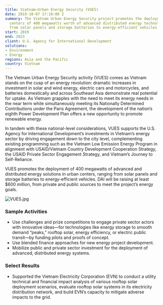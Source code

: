 ```yaml
---
title: Vietnam—Urban Energy Security (VUES)
date: 2019-10-07 17:10:00 Z
summary: The Vietnam Urban Energy Security project promotes the deployment in urban
  centers of 400 megawatts worth of advanced distributed energy technologies, ranging
  from solar panels and storage batteries to energy-efficient vehicles.
start: 2019
end: 2023
client: U.S. Agency for International Development
solutions:
- Environment
- Energy
regions: Asia and the Pacific
country: Vietnam
---
```


The Vietnam Urban Energy Security activity (VUES) comes as Vietnam stands on the cusp of an energy revolution: dramatic increases in investment in solar and wind energy, electric cars and motorcycles, and batteries domestically and across Southeast Asia demonstrate real potential for uptake. As Vietnam grapples with the need to meet its energy needs in the near term while simultaneously meeting its Nationally Determined Contributions under the Paris Agreement, the development of the nation’s eighth Power Development Plan offers a new opportunity to promote renewable energy. 

In tandem with these national-level considerations, VUES supports the U.S. Agency for International Development’s investments in Vietnam’s energy sector by driving engagement down to the city level, complementing existing programming such as the Vietnam Low Emission Energy Program in alignment with USAID/Vietnam Country Development Cooperation Strategy, the USAID Private Sector Engagement Strategy, and Vietnam’s Journey to Self-Reliance.  

VUES promotes the deployment of 400 megawatts of advanced and distributed energy solutions in urban centers, ranging from solar panels and storage batteries to energy-efficient vehicles. DAI will be raising at least $600 million, from private and public sources to meet the project’s energy goals.

![VUES.jpg](/uploads/VUES.jpg)

### Sample Activities 

* Use challenges and prize competitions to engage private sector actors with innovative ideas—for technologies like energy storage to smooth demand “peaks,” rooftop solar, energy efficiency, or electric public transit—by funding pilots and proofs of concept.
* Use blended finance approaches for new energy project development.
* Mobilize public and private sector investment for the deployment of advanced, distributed energy systems.

### Select Results

* Supported the Vietnam Electricity Corporation (EVN) to conduct a utility technical and financial impact analysis of various rooftop solar deployment scenarios, evaluate rooftop solar systems in its electricity distribution network, and build EVN’s capacity to mitigate adverse impacts to the grid.